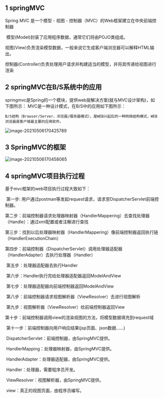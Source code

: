 ## 1 springMVC
Spring MVC 是一个模型 - 视图 - 控制器（MVC）的Web框架建立在中央前端控制器

​	模型(Model)封装了应用程序数据，通常它们将由POJO类组成。

​	视图(View)负责渲染模型数据，一般来说它生成客户端浏览器可以解释HTML输出。

​	控制器(Controller)负责处理用户请求并构建适当的模型，并将其传递给视图进行渲染



## 2 springMVC在B/S系统中的应用
springmvc是Spring的一个模块，提供web层解决方案(就与MVC设计架构)，如下图所示：
MVC是一种设计模式，在B/S中的应用如下图所示：

```
B/S结构（Browser/Server，浏览器/服务器模式），是WEB兴起后的一种网络结构模式，WEB浏览器是客户端最主要的应用软件。
```



![image-20210506170425789](https://tva1.sinaimg.cn/large/008i3skNly1gq8tg13wllj315i0ji7d0.jpg)

## 3 SpringMVC的框架

![image-20210506170458065](https://tva1.sinaimg.cn/large/008i3skNly1gq8tglantdj31540k0wnu.jpg)


## 4 springMVC项目执行过程

基于mvc框架的web项目执行过程大致如下：

​	第一步:  用户通过postman等发起request请求，请求至DispatcherServlet前端控制器。

​	第二步：前端控制器请求处理器映射器（HandlerMappering）去查找处理器（Handle）：通过xml配置或者注解进行查找

​	第三步：找到以后处理器映射器（HandlerMappering）像前端控制器返回执行链（HandlerExecutionChain）

​	第四步：前端控制器（DispatcherServlet）调用处理器适配器（HandlerAdapter）去执行处理器（Handler）

​	第五步：处理器适配器去执行Handler

​	第六步：Handler执行完给处理器适配器返回ModelAndView

​	第七步：处理器适配器向前端控制器返回ModelAndView

​	第八步：前端控制器请求视图解析器（ViewResolver）去进行视图解析

​	第九步：视图解析器（ViewResolver）给前端控制器返回View

​	第十步：前端控制器调用view的渲染视图的方法，将模型数据填充到request域

​	第十一步：前端控制器向用户响应结果(jsp页面、json数据......)

​	DispatcherServlet：前端控制器，由SpringMVC提供。

​	HandlerMapping：处理器映射器，由SpringMVC提供。

​	HandlerAdapter：处理器适配器，由SpringMVC提供。

​	Handler：处理器，需要程序员开发。

​	ViewResolver：视图解析器，由SpringMVC提供。

​	view：真正的视图页面，由程序员编写。